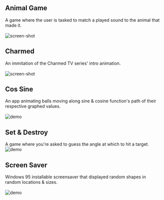 ## Animal Game
A game where the user is tasked to match a played sound to the animal that made it. <br> <br>
![screen-shot](https://github.com/seljabali/visual-basic-6/blob/master/screen-shots/animal-game.gif)

## Charmed
An immitation of the Charmed TV series' intro animation. <br> <br>
![screen-shot](https://github.com/seljabali/visual-basic-6/blob/master/screen-shots/charmed.gif)

## Cos Sine
An app animating balls moving along sine & cosine function's path of their respective graphed values. <br> <br>
![demo](https://github.com/seljabali/visual-basic-6/blob/master/screen-shots/cos-sine.gif)

## Set & Destroy
A game where you're asked to guess the angle at which to hit a target.
![demo](https://github.com/seljabali/visual-basic-6/blob/master/screen-shots/set-and-destroy.gif)

## Screen Saver
Windows 95 installable screensaver that displayed random shapes in random locations & sizes. <br> <br>
![demo](https://github.com/seljabali/visual-basic-6/blob/master/screen-shots/screen-saver.gif)